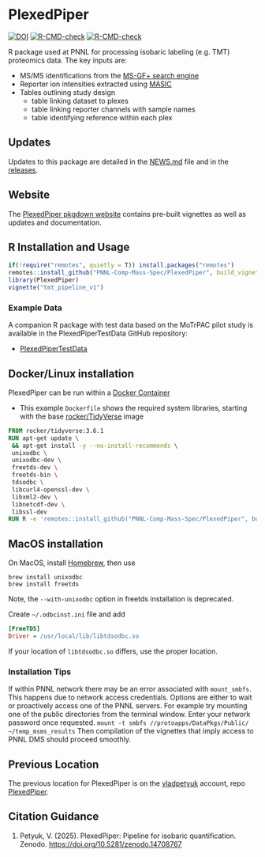 # PlexedPiper

<!-- badges: start -->
[![DOI](https://zenodo.org/badge/DOI/10.5281/zenodo.14708767.svg)](https://doi.org/10.5281/zenodo.14708767)
[![R-CMD-check](https://github.com/PNNL-Comp-Mass-Spec/PlexedPiper/workflows/R-CMD-check/badge.svg)](https://github.com/PNNL-Comp-Mass-Spec/PlexedPiper/actions)
[![R-CMD-check](https://github.com/PNNL-Comp-Mass-Spec/PlexedPiper/actions/workflows/R-CMD-check.yaml/badge.svg)](https://github.com/PNNL-Comp-Mass-Spec/PlexedPiper/actions/workflows/R-CMD-check.yaml)
<!-- badges: end -->

R package used at PNNL for processing isobaric labeling (e.g. TMT) proteomics
data. The key inputs are:

* MS/MS identifications from the [MS-GF+ search engine](https://github.com/MSGFPlus/msgfplus)
* Reporter ion intensities extracted using [MASIC](https://github.com/pnnl-comp-mass-spec/MASIC)
* Tables outlining study design
   + table linking dataset to plexes
   + table linking reporter channels with sample names
   + table identifying reference within each plex

## Updates

Updates to this package are detailed in the [NEWS.md](https://github.com/PNNL-Comp-Mass-Spec/PlexedPiper/blob/master/NEWS.md) file and in the [releases](https://github.com/PNNL-Comp-Mass-Spec/PlexedPiper/releases).

## Website

The [PlexedPiper pkgdown website](https://pnnl-comp-mass-spec.github.io/PlexedPiper/) contains pre-built vignettes as well as updates and documentation.

## R Installation and Usage

```R
if(!require("remotes", quietly = T)) install.packages("remotes")
remotes::install_github("PNNL-Comp-Mass-Spec/PlexedPiper", build_vignettes = TRUE)
library(PlexedPiper)
vignette("tmt_pipeline_v1")
```

### Example Data

A companion R package with test data based on the MoTrPAC pilot study is available
in the PlexedPiperTestData GitHub repository:
* [PlexedPiperTestData](https://github.com/vladpetyuk/PlexedPiperTestData)

## Docker/Linux installation

PlexedPiper can be run within a [Docker Container](https://www.docker.com/resources/what-container/)

* This example `Dockerfile` shows the required system libraries, starting with the base [rocker/TidyVerse](https://hub.docker.com/r/rocker/tidyverse/dockerfile) image

```Dockerfile
FROM rocker/tidyverse:3.6.1
RUN apt-get update \
 && apt-get install -y --no-install-recommends \
 unixodbc \
 unixodbc-dev \
 freetds-dev \
 freetds-bin \
 tdsodbc \
 libcurl4-openssl-dev \
 libxml2-dev \
 libnetcdf-dev \
 libssl-dev
RUN R -e 'remotes::install_github("PNNL-Comp-Mass-Spec/PlexedPiper", build_vignettes = TRUE)'
```

## MacOS installation

On MacOS, install [Homebrew](https://brew.sh/), then use

```Shell
brew install unixodbc
brew install freetds
```
Note, the `--with-unixodbc` option in freetds installation is deprecated.

Create `~/.odbcinst.ini` file and add
```INI
[FreeTDS]
Driver = /usr/local/lib/libtdsodbc.so
```
If your location of `libtdsodbc.so` differs, use the proper location.

### Installation Tips

If within PNNL network there may be an error associated with `mount_smbfs`. This happens due to network access credentials. Options are either to wait or proactively access one of the PNNL servers. For example try mounting one of the public directories from the terminal window. Enter your network password once requested.
`mount -t smbfs //protoapps/DataPkgs/Public/ ~/temp_msms_results`
Then compilation of the vignettes that imply access to PNNL DMS should proceed smoothly.

## Previous Location

The previous location for PlexedPiper is on the [vladpetyuk](https://github.com/vladpetyuk) account, repo [PlexedPiper](https://github.com/vladpetyuk/PlexedPiper).

## Citation Guidance

1. Petyuk, V. (2025). PlexedPiper: Pipeline for isobaric quantification. Zenodo. https://doi.org/10.5281/zenodo.14708767
